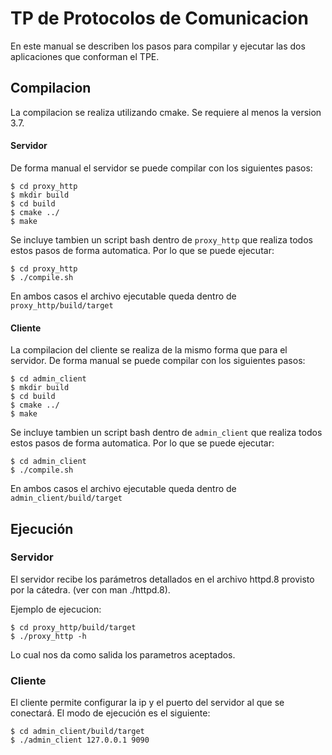 # TP de Protocolos de Comunicacion
En este manual se describen los pasos para compilar y ejecutar las dos aplicaciones que conforman el TPE.

## Compilacion
La compilacion se realiza utilizando cmake. Se requiere al menos la version 3.7.
#### Servidor
De forma manual el servidor se puede compilar con los siguientes pasos:
```
$ cd proxy_http
$ mkdir build
$ cd build
$ cmake ../
$ make
```
Se incluye tambien un script bash dentro de `proxy_http` que realiza todos estos pasos de forma automatica. Por lo que se puede ejecutar:
```
$ cd proxy_http
$ ./compile.sh
```
En ambos casos el archivo ejecutable queda dentro de `proxy_http/build/target`


#### Cliente
La compilacion del cliente se realiza de la mismo forma que para el servidor. De forma manual se puede compilar con los siguientes pasos:
```
$ cd admin_client
$ mkdir build
$ cd build
$ cmake ../
$ make
```
Se incluye tambien un script bash dentro de `admin_client` que realiza todos estos pasos de forma automatica. Por lo que se puede ejecutar:
```
$ cd admin_client
$ ./compile.sh
```
En ambos casos el archivo ejecutable queda dentro de `admin_client/build/target`

## Ejecución

### Servidor
El servidor recibe los parámetros detallados en el archivo httpd.8 provisto por la cátedra. (ver con man ./httpd.8).

Ejemplo de ejecucion:
```
$ cd proxy_http/build/target
$ ./proxy_http -h
```
Lo cual nos da como salida los parametros aceptados.

### Cliente
El cliente permite configurar la ip y el puerto del servidor al que se conectará. El modo de ejecución es el siguiente:
```
$ cd admin_client/build/target
$ ./admin_client 127.0.0.1 9090
```
